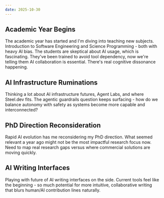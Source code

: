 ```yaml
---
date: 2025-10-30
---
```


## Academic Year Begins

The academic year has started and I'm diving into teaching new subjects. Introduction to Software Engineering and Science Programming - both with heavy AI bias. The students are skeptical about AI usage, which is fascinating. They've been trained to avoid tool dependency, now we're telling them AI collaboration is essential. There's real cognitive dissonance happening.

## AI Infrastructure Ruminations

Thinking a lot about AI infrastructure futures, Agent Labs, and where Steel.dev fits. The agentic guardrails question keeps surfacing - how do we balance autonomy with safety as systems become more capable and interconnected?

## PhD Direction Reconsideration

Rapid AI evolution has me reconsidering my PhD direction. What seemed relevant a year ago might not be the most impactful research focus now. Need to map real research gaps versus where commercial solutions are moving quickly.

## AI Writing Interfaces

Playing with future of AI writing interfaces on the side. Current tools feel like the beginning - so much potential for more intuitive, collaborative writing that blurs human/AI contribution lines naturally.